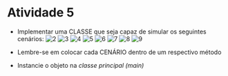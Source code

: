 # Atividade 5

- Implementar uma CLASSE que seja capaz de simular os seguintes cenários: 
![2](https://user-images.githubusercontent.com/98854868/233870521-488dbf43-4825-4401-978d-cd3bf0f04752.jpg)
![3](https://user-images.githubusercontent.com/98854868/233870522-ffbec699-8778-4954-b634-9a368795fe41.jpg)
![4](https://user-images.githubusercontent.com/98854868/233870524-19e462eb-1ede-405a-a1a6-f0c00aa87200.jpg)
![5](https://user-images.githubusercontent.com/98854868/233870526-a48b5d54-95ee-4578-b841-e40928943547.jpg)
![6](https://user-images.githubusercontent.com/98854868/233870527-0fd77fbb-205d-4c30-8a64-6722eb177102.jpg)
![7](https://user-images.githubusercontent.com/98854868/233870528-55f3e5e3-4b1f-4014-b096-f6a9130ba274.jpg)
![8](https://user-images.githubusercontent.com/98854868/233870529-75277a87-5eed-4b54-96e2-6981d5e4ace7.jpg)
![9](https://user-images.githubusercontent.com/98854868/233870530-38fbd9f5-8e75-4012-b506-355e6592160f.jpg)




- Lembre-se em colocar cada CENÁRIO dentro de um respectivo método
- Instancie o objeto na <i>classe<i> principal (main)
